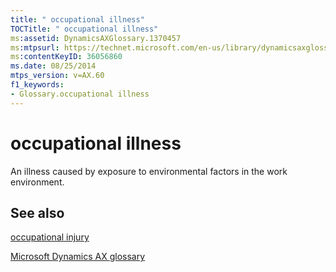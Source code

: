 ```yaml
---
title: " occupational illness"
TOCTitle: " occupational illness"
ms:assetid: DynamicsAXGlossary.1370457
ms:mtpsurl: https://technet.microsoft.com/en-us/library/dynamicsaxglossary.1370457(v=AX.60)
ms:contentKeyID: 36056860
ms.date: 08/25/2014
mtps_version: v=AX.60
f1_keywords:
- Glossary.occupational illness
---
```


# occupational illness

An illness caused by exposure to environmental factors in the work environment.

## See also

[occupational injury](occupational-injury.md)

[Microsoft Dynamics AX glossary](glossary/microsoft-dynamics-ax-glossary.md)

  


